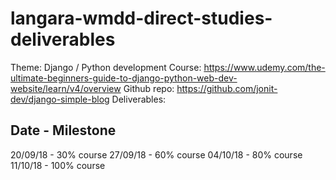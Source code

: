 # langara-wmdd-direct-studies-deliverables

Theme: Django / Python development
Course: https://www.udemy.com/the-ultimate-beginners-guide-to-django-python-web-dev-website/learn/v4/overview
Github repo: https://github.com/jonit-dev/django-simple-blog
Deliverables:

## Date -  Milestone

20/09/18 - 30% course
27/09/18 - 60% course
04/10/18 - 80% course
11/10/18 - 100% course
